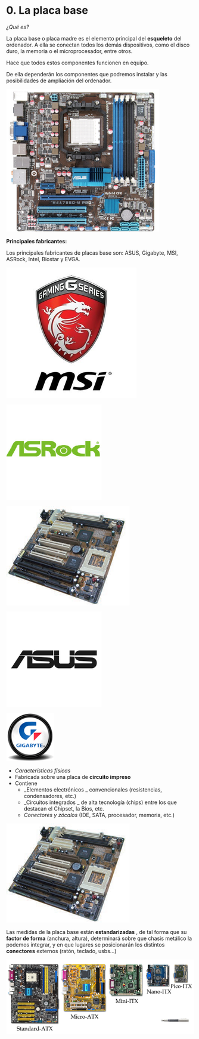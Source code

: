 # 0. La placa base

_¿Qué es?_

La placa base o placa madre es el elemento principal del **esqueleto** del ordenador. A ella se conectan todos los demás dispositivos, como el disco duro, la memoria o el microprocesador, entre otros.

Hace que todos estos componentes funcionen en equipo\.

De ella dependerán los componentes que podremos instalar y las posibilidades de ampliación del ordenador\.

![imagen](img/U21_-_El_factor_de_forma0.png)

__Principales fabricantes:__

Los principales fabricantes de placas base son: ASUS, Gigabyte, MSI, ASRock, Intel, Biostar y EVGA.

![imagen](img/U21_-_El_factor_de_forma1.jpg)

![imagen](img/U21_-_El_factor_de_forma2.png)

![imagen](img/U21_-_El_factor_de_forma3.png)

![imagen](img/U21_-_El_factor_de_forma4.png)

![imagen](img/U21_-_El_factor_de_forma5.gif)

* _Características físicas_
* Fabricada sobre una placa de  __circuito impreso__
* Contiene
  * _Elementos electrónicos _ convencionales \(resistencias, condensadores, etc\.\)
  * _Circuitos integrados _ de alta tecnología \(chips\) entre los que destacan el Chipset, la Bios, etc\.
  * _Conectores y zócalos_  \(IDE, SATA, procesador, memoria, etc\.\)

![imagen](img/U21_-_El_factor_de_forma6.png)

Las medidas de la placa base están  __estandarizadas__ , de tal forma que su  __factor de forma__  \(anchura, altura\), determinará sobre que chasis metálico la podemos integrar, y en que lugares se posicionarán los distintos  __conectores__  externos \(ratón, teclado, usbs\.\.\.\)

![imagen](img/U21_-_El_factor_de_forma7.png)
